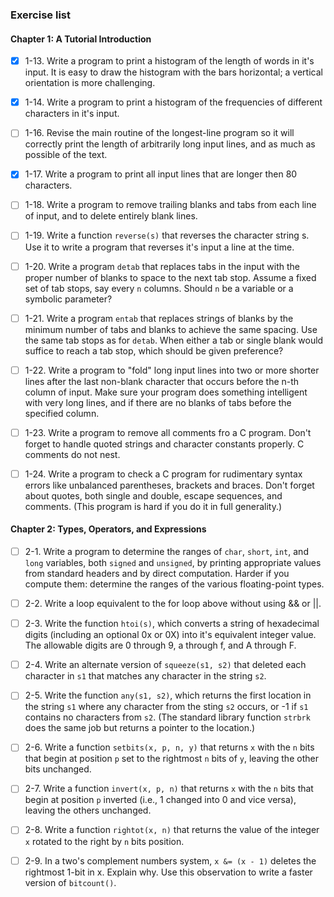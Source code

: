 ### Exercise list

#### Chapter 1: **A Tutorial Introduction**

- [x] 1-13. Write a program to print a histogram of the length of words in it's input. It is easy to draw the histogram with the bars horizontal; a vertical orientation is more challenging.

- [x] 1-14. Write  a program to print a histogram of the frequencies of different characters in it's input.

- [ ] 1-16. Revise the main routine of the longest-line program so it will correctly print  the length of arbitrarily long input lines, and as much as possible of the text.

- [x] 1-17. Write a program to print all input lines that are longer then 80 characters.

- [ ] 1-18. Write a program to remove trailing blanks and tabs from each line of input, and to delete entirely blank lines.

- [ ] 1-19. Write a function `reverse(s)` that reverses the character string s. Use it to write a program that reverses it's input a line at the time.

- [ ] 1-20. Write a program `detab` that replaces tabs in the input with the proper number of blanks to space to the next tab stop. Assume a fixed set of tab stops, say every `n` columns. Should `n` be a variable or a symbolic parameter?

- [ ] 1-21. Write a program `entab` that replaces strings of blanks by the minimum number of tabs and blanks to achieve the same spacing. Use the same tab stops as for `detab`. When either a tab or single blank would suffice to reach a tab stop, which should be given preference?

- [ ] 1-22. Write a program to "fold" long input lines into two or more shorter lines after the last non-blank character that occurs before the n-th column of input. Make sure your program does something intelligent with very long lines, and if there are no blanks of tabs before the specified column.

- [ ] 1-23. Write a program to remove all comments fro a C program. Don't forget to handle quoted strings and character constants properly. C comments do not nest.

- [ ] 1-24. Write a program to check a C program for rudimentary syntax errors like unbalanced parentheses, brackets and braces. Don't forget about quotes, both single and double, escape sequences, and comments. (This program is hard if you do it in full generality.)

#### Chapter 2: **Types, Operators, and Expressions**

- [ ] 2-1. Write a program to determine the ranges of `char`, `short`, `int`, and `long` variables, both `signed` and `unsigned`, by printing appropriate values from standard headers and by direct computation. Harder if you compute them: determine the ranges of the various floating-point types.

- [ ] 2-2. Write a loop equivalent to the for loop above without using && or ||.

- [ ] 2-3. Write the function `htoi(s)`, which converts a string of hexadecimal digits (including an optional 0x or 0X) into it's equivalent integer value. The allowable digits are 0 through 9, a through f, and A through F.

- [ ] 2-4. Write an alternate version of `squeeze(s1, s2)` that deleted each character in `s1` that matches any character in the string `s2`.

- [ ] 2-5. Write the function `any(s1, s2)`, which returns the first location in the string `s1` where any character from the sting `s2` occurs, or -1 if `s1` contains no characters from `s2`. (The standard library function `strbrk` does the same job but returns a pointer to the location.)

- [ ] 2-6. Write a function `setbits(x, p, n, y)` that returns `x` with the `n` bits that begin at position `p` set to the rightmost `n` bits of `y`, leaving the other bits unchanged.

- [ ] 2-7. Write a function `invert(x, p, n)` that returns `x` with the `n` bits that begin at position `p` inverted (i.e., 1 changed into 0 and vice versa), leaving the others unchanged.

- [ ] 2-8. Write a function `rightot(x, n)` that returns the value of the integer `x` rotated to the right by `n` bits position.

- [ ] 2-9. In a two's complement numbers system, `x &= (x - 1)` deletes the rightmost 1-bit in x. Explain why. Use this observation to write a faster version of `bitcount()`.

